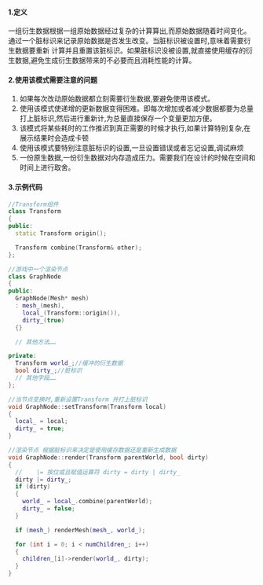 #### 1.定义
一组衍生数据根据一组原始数据经过复杂的计算算出,而原始数据随着时间变化。通过一个脏标识来记录原始数据是否发生改变。当脏标识被设置时,意味着需要衍生数据要重新
计算并且重置该脏标识。如果脏标识没被设置,就直接使用缓存的衍生数据,避免生成衍生数据带来的不必要而且消耗性能的计算。

#### 2.使用该模式需要注意的问题
1. 如果每次改动原始数据都立刻需要衍生数据,要避免使用该模式。
2. 使用该模式使递增的更新数据变得困难。即每次增加或者减少数据都要为总量打上脏标识,然后进行重新计,为总量直接保存一个变量更加方便。
3. 该模式将某些耗时的工作推迟到真正需要的时候才执行,如果计算特别复杂,在展示结果时会造成卡顿
4. 使用该模式要特别注意脏标识的设置,一旦设置错误或者忘记设置,调试麻烦
5. 一份原生数据,一份衍生数据对内存造成压力。需要我们在设计的时候在空间和时间上进行取舍。

#### 3.示例代码
```cpp
//Transform组件
class Transform
{
public:
  static Transform origin();

  Transform combine(Transform& other);
};

//游戏中一个渲染节点
class GraphNode
{
public:
  GraphNode(Mesh* mesh)
  : mesh_(mesh),
    local_(Transform::origin()),
    dirty_(true)
  {}

  // 其他方法……

private:
  Transform world_;//缓冲的衍生数据
  bool dirty_;//脏标识
  // 其他字段……
};

//当节点变换时,重新设置Transform 并打上脏标识
void GraphNode::setTransform(Transform local)
{
  local_ = local;
  dirty_ = true;
}

//渲染节点 根据脏标识来决定是使用缓存数据还是重新生成数据
void GraphNode::render(Transform parentWorld, bool dirty)
{
  // 	|= 按位或且赋值运算符 dirty = dirty | dirty_
  dirty |= dirty_;
  if (dirty)
  {
    world_ = local_.combine(parentWorld);
    dirty_ = false;
  }

  if (mesh_) renderMesh(mesh_, world_);

  for (int i = 0; i < numChildren_; i++)
  {
    children_[i]->render(world_, dirty);
  }
}
```
